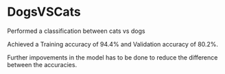# DogsVSCats
Performed a classification between cats vs dogs


Achieved a Training accuracy of 94.4% and Validation accuracy of 80.2%.

Further impovements in the model has to be done to reduce the difference between the accuracies.
